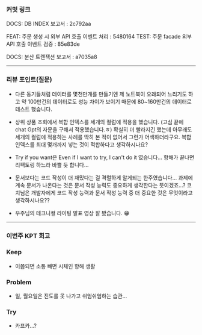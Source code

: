 ### **커밋 링크**

DOCS: DB INDEX 보고서 : 2c792aa

FEAT: 주문 생성 시 외부 API 호출 이벤트 처리 : 5480164
TEST: 주문 facade 외부 API 호출 이벤트 검증 : 85e83de

DOCS: 분산 트랜잭션 보고서 : a7035a8

---
### **리뷰 포인트(질문)**

- 다른 동기들처럼 데이터를 몇천만개를 만들기엔 제 노트북이 오래되어 느리기도 하고 약 100만건의 데이터로도 성능 차이가 보이기 때문에 80~160만건의 데이터로 테스트 했습니다.

- 상위 상품 조회에서 복합 인덱스를 세개의 컬럼에 적용을 했습니다. (고심 끝에 chat Gpt의 자문을 구해서 적용했습니다.ㅎ) 확실히 더 빨라지긴 했는데 아무래도 세개의 컬럼에 적용하는 사례를 딱히 본 적이 없어서 그런가 어색하더라구요. 복합 인덱스를 최대 몇개까지 넣는 것이 적합하다고 생각하시나요?

- Try if you want은 Even if I want to try, I can't do it 였습니다... 항해가 끝나면 리팩토링 하느라 바쁠 듯 합니다...

- 문서보다는 코드 작성이 더 재밌다는 걸 격렬하게 알게되는 한주였습니다... 과제에 계속 문서가 나온다는 것은 문서 작성 능력도 중요하게 생각한다는 뜻이겠죠...? 코치님은 개발자에게 코드 작성 능력과 문서 작성 능력 중 더 중요한 것은 무엇이라고 생각하시나요??

- 우주님의 테크니컬 라이팅 발표 영상 잘 봤습니다. 😁

---
### **이번주 KPT 회고**

### Keep
<!-- 유지해야 할 좋은 점 -->
- 이쯤되면 소통 빼면 시체인 항해 생활

### Problem
<!--개선이 필요한 점-->
- 일, 월요일은 진도를 못 나가고 쉬엄쉬엄하는 습관...

### Try
<!-- 새롭게 시도할 점 -->
- 카프카...?